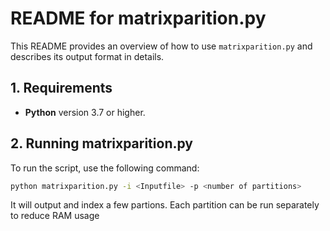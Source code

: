 # README for matrixparition.py

This README provides an overview of how to use `matrixparition.py` and describes its output format in details.

## 1. Requirements
- **Python** version 3.7 or higher.

## 2. Running matrixparition.py

To run the script, use the following command:

```bash
python matrixparition.py -i <Inputfile> -p <number of partitions> 
```

It will output and index a few partions. 
Each partition can be run separately to reduce RAM usage
